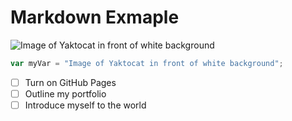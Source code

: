 # Markdown Exmaple #

![Image of Yaktocat in front of white background](https://octodex.github.com/images/yaktocat.png)


``` javascript
var myVar = "Image of Yaktocat in front of white background";
```
- [ ] Turn on GitHub Pages
- [ ] Outline my portfolio
- [ ] Introduce myself to the world
